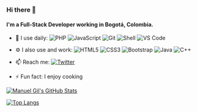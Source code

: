 ### Hi there 👋

#### I'm a Full-Stack Developer working in Bogotá, Colombia.

- 🚀 I use daily:
  ![PHP](https://img.shields.io/badge/-PHP-8fcfd1?style=plastic&logo=PHP)
  ![JavaScript](https://img.shields.io/badge/-JavaScript-black?style=plastic&logo=javascript)
  ![Git](https://img.shields.io/badge/-Git-black?style=plastic&logo=git)
  ![Shell](https://img.shields.io/badge/-Shell-blasck?style=plastic&logo=Shell)
  ![VS Code](https://img.shields.io/badge/-VS%20Code-007ACC?style=plastic&logo=visual-studio-code)

- ⚙️ I also use and work:
  ![HTML5](https://img.shields.io/badge/-HTML5-E34F26?style=plastic&logo=html5&logoColor=white)
  ![CSS3](https://img.shields.io/badge/-CSS3-1572B6?style=plastic&logo=css3)
  ![Bootstrap](https://img.shields.io/badge/-Bootstrap-563D7C?style=plastic&logo=bootstrap)
  ![Java](https://img.shields.io/badge/-java-3f4441?style=plastic&logo=java)
  ![C++](https://img.shields.io/badge/-C++-00599C?style=plastic&logo=c)

- 📫 Reach me:
  <a href="https://twitter.com/intent/follow?screen_name=imgildev">
  <img src="https://img.shields.io/twitter/follow/imgildev.svg?style=social" alt="Twitter">
  </a>

- ⚡ Fun fact: I enjoy cooking

[![Manuel Gil's GitHub Stats](https://github-readme-stats.vercel.app/api?username=manuelgil&show_icons=true)](https://github.com/ManuelGil/ManuelGil)

[![Top Langs](https://github-readme-stats.vercel.app/api/top-langs/?username=manuelgil)](https://github.com/ManuelGil/ManuelGil)
